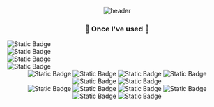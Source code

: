 <div align="center">
  
  ![header](https://capsule-render.vercel.app/api?type=venom&height=200&color=gradient&customColorList=13&text=Welcome%20to%20Junseok's%20GitHub!&fontSize=40&fontColor=819FF7&animation=fadeIn)
</div>

<div align="center">  
  <h3>🔨 Once I've used 🔨</h3>
  <div style="display:flex; flex-direction:column; align-items:flex-start; justify-contents:center;">
    <img alt="Static Badge" src="https://img.shields.io/badge/python-3776AB?style=for-the-badge&logo=python&logoColor=white">            <!--Python-->
    <img alt="Static Badge" src="https://img.shields.io/badge/javascript-F7DF1E?style=for-the-badge&logo=javascript&logoColor=white">    <!--JavaScript-->
    <img alt="Static Badge" src="https://img.shields.io/badge/typescript-3178C6?style=for-the-badge&logo=typescript&logoColor=white">    <!--TypeScript-->
    <img alt="Static Badge" src="https://img.shields.io/badge/html5-%23E34F26?style=for-the-badge&logo=html5&logoColor=white">           <!--HTML5-->
  </div>

  <div>
    <img alt="Static Badge" src="https://img.shields.io/badge/react-61DAFB?style=for-the-badge&logo=react&logoColor=white">              <!--React-->
    <img alt="Static Badge" src="https://img.shields.io/badge/next.js-000000?style=for-the-badge&logo=next.js&logoColor=white">          <!--Next.js-->
    <img alt="Static Badge" src="https://img.shields.io/badge/recoil-3578E5?style=for-the-badge&logo=recoil&logoColor=white">            <!--Recoil-->
    <img alt="Static Badge" src="https://img.shields.io/badge/redux-764ABC?style=for-the-badge&logo=redux&logoColor=white">              <!--Redux-->
    <img alt="Static Badge" src="https://img.shields.io/badge/vue.js-%234FC08D?style=for-the-badge&logo=vue.js&logoColor=white">         <!--Vue.js-->
    <img alt="Static Badge" src="https://img.shields.io/badge/django-%23092E20?style=for-the-badge&logo=django&logoColor=white">         <!--Django-->
  </div>
  
  <div>
    <img alt="Static Badge" src="https://img.shields.io/badge/css3-%231572B6?style=for-the-badge&logo=css3&logoColor=white">             <!--CSS3-->
    <img alt="Static Badge" src="https://img.shields.io/badge/cssmodules-%23000000?style=for-the-badge&logo=cssmodules&logoColor=white"> <!--CSS Modules-->
    <img alt="Static Badge" src="https://img.shields.io/badge/styledcomponents-%23DB7093?style=for-the-badge&logo=styledcomponents&logoColor=white">  <!--Styled-Component-->
    <img alt="Static Badge" src="https://img.shields.io/badge/tailwindcss-%2306B6D4?style=for-the-badge&logo=tailwindcss&logoColor=white">            <!--Tailwind CSS-->
  </div>

  <!--collaboration tools-->
  <div>
    <img alt="Static Badge" src="https://img.shields.io/badge/github-181717?style=for-the-badge&logo=github&logoColor=white">            <!--GitHub-->
    <img alt="Static Badge" src="https://img.shields.io/badge/jira-0052CC?style=for-the-badge&logo=jira&logoColor=white">                <!--Jira-->
  </div>
</div>





<!--
**JUN1515/JUN1515** is a ✨ _special_ ✨ repository because its `README.md` (this file) appears on your GitHub profile.

Here are some ideas to get you started:

- 🔭 I’m currently working on ...
- 🌱 I’m currently learning ...
- 👯 I’m looking to collaborate on ...
- 🤔 I’m looking for help with ...
- 💬 Ask me about ...
- 📫 How to reach me: ...
- 😄 Pronouns: ...
- ⚡ Fun fact: ...
-->
